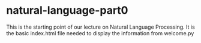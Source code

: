 # natural-language-part0
This is the starting point of our lecture on Natural Language Processing. It is the basic index.html file needed to display the information from welcome.py 
